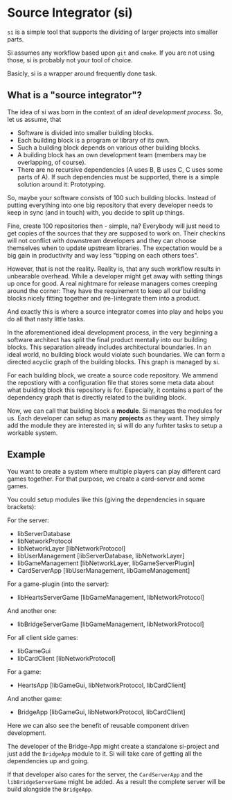
# Source Integrator (si)

`si` is a simple tool that supports the dividing of larger projects into smaller parts.

Si assumes any workflow based upon `git` and `cmake`. If you are not using those, si is probably not your
tool of choice.

Basicly, si is a wrapper around frequently done task.

## What is a "source integrator"?

The idea of si was born in the context of an _ideal development process_. So, let us assume, that

-	Software is divided into smaller building blocks.
-	Each building block is a program or library of its own.
-	Such a building block depends on various other building blocks.
-	A building block has an own development team (members may be overlapping, of course).
-	There are no recursive dependencies (A uses B, B uses C, C uses some parts of A). If such dependencies
	must be supported, there is a simple solution around it: Prototyping.

So, maybe your software consists of 100 such building blocks. Instead of putting everything into one big
repository that every developer needs to keep in sync (and in touch) with, you decide to split up things.

Fine, create 100 repositories then - simple, na? Everybody will just need to get copies of the sources that
they are supposed to work on. Their checkins will not conflict with downstream developers and they can choose
themselves when to update upstream libraries. The expectation would be a big gain in productivity and way less
"tipping on each others toes".

However, that is not the reality. Reality is, that any such workflow results in unbearable overhead. While a
developer might get away with setting things up once for good. A real nightmare for release managers comes
creeping around the corner: They have the requirement to keep all our building blocks nicely fitting together
and (re-)integrate them into a product.

And exactly this is where a source integrator comes into play and helps you do all that nasty little tasks. 

In the aforementioned ideal development process, in the very beginning a software architect has split the
final product mentally into our building blocks. This separation already includes architectural boundaries.
In an ideal world, no building block would violate such boundaries. We can form a directed acyclic graph of
the building blocks. This graph is managed by si.

For each building block, we create a source code repository. We ammend the repostiory with a configuration
file that stores some meta data about what building block this repository is for. Especially, it contains a
part of the dependency graph that is directly related to the building block.

Now, we can call that building block a __module__. Si manages the modules for us. Each developer can setup
as many __projects__ as they want. They simply add the module they are interested in; si will do any
furhter tasks to setup a workable system.

## Example

You want to create a system where multiple players can play different card games together. For that purpose,
we create a card-server and some games.

You could setup modules like this (giving the dependencies in square brackets):

For the server:
-	libServerDatabase
-	libNetworkProtocol
-	libNetworkLayer [libNetworkProtocol]
-	libUserManagement [libServerDatabase, libNetworkLayer]
-	libGameManagement [libNetworkLayer, libGameServerPlugin]
-	CardServerApp [libUserManagement, libGameManagement]

For a game-plugin (into the server):
-	libHeartsServerGame [libGameManagement, libNetworkProtocol]

And another one:
-	libBridgeServerGame [libGameManagement, libNetworkProtocol]

For all client side games:
-	libGameGui
-	libCardClient [libNetworkProtocol]

For a game:
-	HeartsApp [libGameGui, libNetworkProtocol, libCardClient]

And another game:
-	BridgeApp [libGameGui, libNetworkProtocol, libCardClient]

Here we can also see the benefit of reusable component driven development.

The developer of the Bridge-App might create a standalone si-project and just add the `BridgeApp` module to it.
Si will take care of getting all the dependencies up and going.

If that developer also cares for the server, the `CardServerApp` and the `libBridgeServerGame` might be added.
As a result the complete server will be build alongside the `BridgeApp`.
